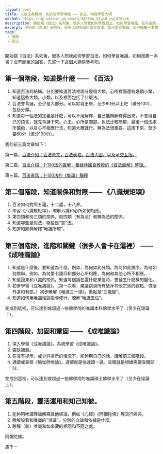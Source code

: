 ```yaml
---
layout: post
title: 以百法為框架，系統性學習唯識 —— 百法、唯識學習大綱
wechat: https://mp.weixin.qq.com/s/48F94n_G5giD_eqjAY8seA
description: 開始寫《百法》系列後，很多人問我如何學習百法，如何學習唯識，如何推薦一本書？沒有簡單的回答，先寫一下這個大綱供參考吧。
excerpt: 開始寫《百法》系列後，很多人問我如何學習百法，如何學習唯識，如何推薦一本書？沒有簡單的回答，先寫一下這個大綱供參考吧。
tags:
 - 唯識
 - 百法
---
```


開始寫《百法》系列後，很多人問我如何學習百法，如何學習唯識，如何推薦一本書？沒有簡單的回答，先寫一下這個大綱供參考吧。

## 第一個階段，知道是什麼 —— 《百法》

1. 知道百法的結構。分別要知道百法裡面分幾個大類，心所裡面還有幾個小類，知道這些大類，小類，以及裡面包括了什麼法。
2. 百法會背誦，至少是大部分。可以默寫出來，至少80分以上吧（滿分100），包括分類。
3. 知道每一個法的定義是什麼，可以不用解釋，自己能夠解釋得出來，不會用自己的語言，就先背誦下來。心王、心所是關鍵。色法比較簡單，最後一個法處所攝色，以及心不相應行法，知道大概就行。無為法很重要。這樣下來，至少要60分（滿分100分）。

我的前三篇文章如下：

第一篇，[百法介紹：百法原文，百法表格，百法大圖，以及可交互版。 ](https://mp.weixin.qq.com/s?__biz=MzkzMDMzNzg3Mw==&mid=2247485013&idx=1&sn=f602a8903f865431291bca8bd16a6e6f&scene=21#wechat_redirect)

第二篇，[百法介紹：1-100法的直解，根據林國良教授的《百法直解》整理。](https://mp.weixin.qq.com/s?__biz=MzkzMDMzNzg3Mw==&mid=2247485019&idx=1&sn=9690ace642d32aaab47b989e17b9aea9&scene=21#wechat_redirect)

第三篇，[百法進階：1-100法的《集論》解釋](https://mp.weixin.qq.com/s?__biz=MzkzMDMzNzg3Mw==&mid=2247485024&idx=1&sn=028d8f8f23cdf17779b731506f343238&scene=21#wechat_redirect)

## 第二個階段，知道關係和對照 —— 《八識規矩頌》

1. 百法如何對照五蘊，十二處，十八界。
2. 學習《八識規矩頌》，瞭解八識和心所如何相應。
3. 第四類和前三類的關係，前四類（有為法）和無為法的關係。
4. 知道哪些是假法，哪些是“實”法。
5. 知道和能夠解釋“唯識所現”。

## 第三個階段，進階和關鍵（很多人會卡在這裡） —— 《成唯識論》

1. 知道是什麼後，要知道為什麼。例如，為何如此分類。為何如此排序。為何如何關聯。例如，為何第七識只和部分心所相應，為何和其他心所不相應。
2. 知道證果和八識的關係。知道每個識在證什麼果位時，會發生什麼樣的變化。
3. 初步學習《成唯識論》。（第一次看，建議跳過所有破斥其他宗派的觀點，包括外道和有部。）初步瞭解《唯識三十頌》，重點是“三能變”。
4. 知道如何用唯識理論指導修行，瞭解“唯識五位”。

完成到這裡，可以達到或超過一些佛學院的唯識本科佛學水平了（至少在理論上）。

## 第四階段，加固和鞏固 —— 《成唯識論》

1. 深入學習《成唯識論》，系統學習《成唯識論》。
2. 查缺補漏。
3. 在沒有提示，或少許提示的情況下，能夠用自己的話，講解前三個階段。
4. 通讀或查閱《瑜伽師地論》。通讀就是快速讀一遍。查閱就是根據需要查閱部分。

完成到這裡，可以達到或超過一些佛學院的唯識碩士佛學水平了（至少在理論上）。

## 第五階段，靈活運用和知己知彼。

1. 能夠用唯識理論解釋其他經論，例如《心經》《阿彌陀佛》等流行經典。
2. 瞭解般若和唯識的“爭議”，分別的立論和依據是什麼。
3. 瞭解（新）唯識和如來藏的相同和不同之處。

阿彌陀佛。

愚千一

